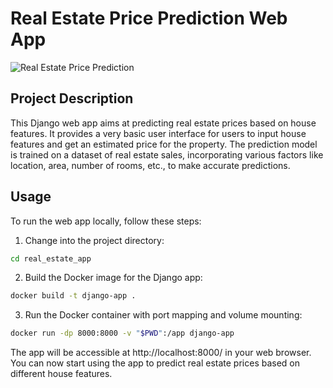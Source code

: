 # Real Estate Price Prediction Web App

![Real Estate Price Prediction](https://github.com/charles-42/E2_P3/blob/develop/data/screenshot.png)

## Project Description

This Django web app aims at predicting real estate prices based on house features. It provides a very basic user interface for users to input house features and get an estimated price for the property. The prediction model is trained on a dataset of real estate sales, incorporating various factors like location, area, number of rooms, etc., to make accurate predictions.

## Usage

To run the web app locally, follow these steps:

1. Change into the project directory:
```bash
cd real_estate_app
```

2. Build the Docker image for the Django app:

```bash
docker build -t django-app .
```

3. Run the Docker container with port mapping and volume mounting:

```bash
docker run -dp 8000:8000 -v "$PWD":/app django-app
```

The app will be accessible at http://localhost:8000/ in your web browser. You can now start using the app to predict real estate prices based on different house features.

